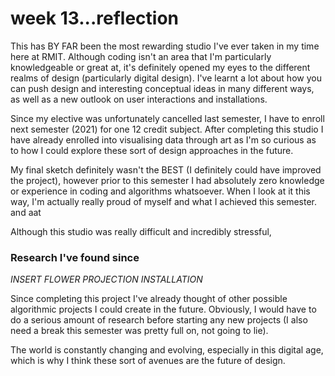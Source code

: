 # week 13...reflection

This has BY FAR been the most rewarding studio I've ever taken in my time here at RMIT. Although coding isn't an area that I'm particularly knowledgeable or great at, it's definitely opened my eyes to the different realms of design (particularly digital design). I've learnt a lot about how you can push design and interesting conceptual ideas in many different ways, as well as a new outlook on user interactions and installations. 

Since my elective was unfortunately cancelled last semester, I have to enroll next semester (2021) for one 12 credit subject. After completing this studio I have already enrolled into visualising data through art as I'm so curious as to how I could explore these sort of design approaches in the future. 

My final sketch definitely wasn't the BEST (I definitely could have improved the project), however prior to this semester I had absolutely zero knowledge or experience in coding and algorithms whatsoever. When I look at it this way, I'm actually really proud of myself and what I achieved this semester. and aat

Although this studio was really difficult and incredibly stressful,  




### Research I've found since


*INSERT FLOWER PROJECTION INSTALLATION*


Since completing this project I've already thought of other possible algorithmic projects I could create in the future. Obviously, I would have to do a serious amount of research before starting any new projects (I also need a break this semester was pretty full on, not going to lie).

The world is constantly changing and evolving, especially in this digital age, which is why I think these sort of avenues are the future of design. 
